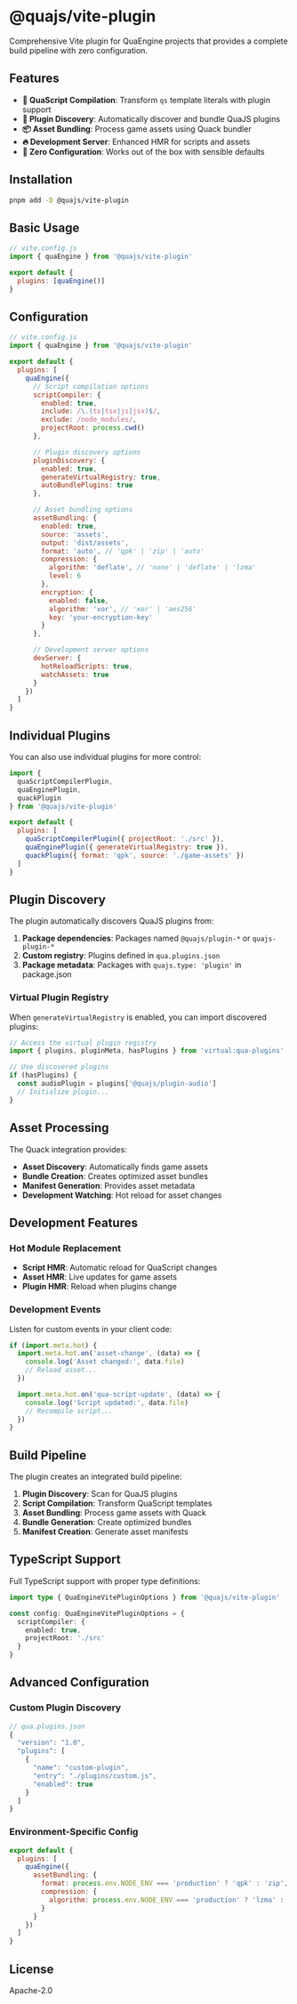 # @quajs/vite-plugin

Comprehensive Vite plugin for QuaEngine projects that provides a complete build pipeline with zero configuration.

## Features

- **🎯 QuaScript Compilation**: Transform `qs` template literals with plugin support
- **🔧 Plugin Discovery**: Automatically discover and bundle QuaJS plugins  
- **📦 Asset Bundling**: Process game assets using Quack bundler
- **🔥 Development Server**: Enhanced HMR for scripts and assets
- **🚀 Zero Configuration**: Works out of the box with sensible defaults

## Installation

```bash
pnpm add -D @quajs/vite-plugin
```

## Basic Usage

```javascript
// vite.config.js
import { quaEngine } from '@quajs/vite-plugin'

export default {
  plugins: [quaEngine()]
}
```

## Configuration

```javascript
// vite.config.js
import { quaEngine } from '@quajs/vite-plugin'

export default {
  plugins: [
    quaEngine({
      // Script compilation options
      scriptCompiler: {
        enabled: true,
        include: /\.(ts|tsx|js|jsx)$/,
        exclude: /node_modules/,
        projectRoot: process.cwd()
      },

      // Plugin discovery options  
      pluginDiscovery: {
        enabled: true,
        generateVirtualRegistry: true,
        autoBundlePlugins: true
      },

      // Asset bundling options
      assetBundling: {
        enabled: true,
        source: 'assets',
        output: 'dist/assets', 
        format: 'auto', // 'qpk' | 'zip' | 'auto'
        compression: {
          algorithm: 'deflate', // 'none' | 'deflate' | 'lzma'
          level: 6
        },
        encryption: {
          enabled: false,
          algorithm: 'xor', // 'xor' | 'aes256'
          key: 'your-encryption-key'
        }
      },

      // Development server options
      devServer: {
        hotReloadScripts: true,
        watchAssets: true
      }
    })
  ]
}
```

## Individual Plugins

You can also use individual plugins for more control:

```javascript
import { 
  quaScriptCompilerPlugin, 
  quaEnginePlugin, 
  quackPlugin 
} from '@quajs/vite-plugin'

export default {
  plugins: [
    quaScriptCompilerPlugin({ projectRoot: './src' }),
    quaEnginePlugin({ generateVirtualRegistry: true }),
    quackPlugin({ format: 'qpk', source: './game-assets' })
  ]
}
```

## Plugin Discovery

The plugin automatically discovers QuaJS plugins from:

1. **Package dependencies**: Packages named `@quajs/plugin-*` or `quajs-plugin-*`
2. **Custom registry**: Plugins defined in `qua.plugins.json`
3. **Package metadata**: Packages with `quajs.type: 'plugin'` in package.json

### Virtual Plugin Registry

When `generateVirtualRegistry` is enabled, you can import discovered plugins:

```typescript
// Access the virtual plugin registry
import { plugins, pluginMeta, hasPlugins } from 'virtual:qua-plugins'

// Use discovered plugins
if (hasPlugins) {
  const audioPlugin = plugins['@quajs/plugin-audio']
  // Initialize plugin...
}
```

## Asset Processing

The Quack integration provides:

- **Asset Discovery**: Automatically finds game assets
- **Bundle Creation**: Creates optimized asset bundles  
- **Manifest Generation**: Provides asset metadata
- **Development Watching**: Hot reload for asset changes

## Development Features

### Hot Module Replacement

- **Script HMR**: Automatic reload for QuaScript changes
- **Asset HMR**: Live updates for game assets
- **Plugin HMR**: Reload when plugins change

### Development Events

Listen for custom events in your client code:

```javascript
if (import.meta.hot) {
  import.meta.hot.on('asset-change', (data) => {
    console.log('Asset changed:', data.file)
    // Reload asset...
  })

  import.meta.hot.on('qua-script-update', (data) => {
    console.log('Script updated:', data.file) 
    // Recompile script...
  })
}
```

## Build Pipeline

The plugin creates an integrated build pipeline:

1. **Plugin Discovery**: Scan for QuaJS plugins
2. **Script Compilation**: Transform QuaScript templates
3. **Asset Bundling**: Process game assets with Quack
4. **Bundle Generation**: Create optimized bundles
5. **Manifest Creation**: Generate asset manifests

## TypeScript Support

Full TypeScript support with proper type definitions:

```typescript
import type { QuaEngineVitePluginOptions } from '@quajs/vite-plugin'

const config: QuaEngineVitePluginOptions = {
  scriptCompiler: {
    enabled: true,
    projectRoot: './src'
  }
}
```

## Advanced Configuration

### Custom Plugin Discovery

```javascript
// qua.plugins.json
{
  "version": "1.0",
  "plugins": [
    {
      "name": "custom-plugin",
      "entry": "./plugins/custom.js",
      "enabled": true
    }
  ]
}
```

### Environment-Specific Config

```javascript
export default {
  plugins: [
    quaEngine({
      assetBundling: {
        format: process.env.NODE_ENV === 'production' ? 'qpk' : 'zip',
        compression: {
          algorithm: process.env.NODE_ENV === 'production' ? 'lzma' : 'deflate'
        }
      }
    })
  ]
}
```

## License

Apache-2.0